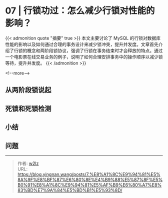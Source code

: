 # 07 | 行锁功过：怎么减少行锁对性能的影响？


{{&lt; admonition quote &#34;摘要&#34; true &gt;}}
本文主要讨论了 MySQL 的行锁对数据库性能的影响以及如何通过合理的事务设计来减少锁冲突，提升并发度。文章首先介绍了行锁的概念和两阶段锁协议，强调了行锁在事务结束时才会释放的特点。通过一个电影票在线交易业务的例子，说明了如何合理安排事务中的操作顺序以减少锁等待，提升并发度。
{{&lt; /admonition &gt;}}

&lt;!--more--&gt;

## 从两阶段锁说起

## 死锁和死锁检测

## 小结

## 问题


---

> 作者: [w2lz](https://github.com/w2lz)  
> URL: https://blog.yingnan.wang/posts/7.%E8%A1%8C%E9%94%81%E5%8A%9F%E8%BF%87%E6%80%8E%E4%B9%88%E5%87%8F%E5%B0%91%E8%A1%8C%E9%94%81%E5%AF%B9%E6%80%A7%E8%83%BD%E7%9A%84%E5%BD%B1%E5%93%8D/  

